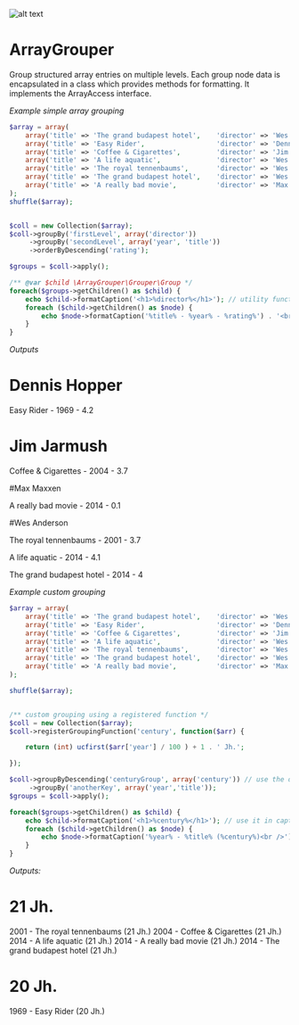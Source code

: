 ![alt text](https://travis-ci.org/lhausammann/ArrayGrouper.svg "Build status")


ArrayGrouper
============

Group structured array  entries on multiple levels.
Each group node data is encapsulated in a class which provides methods for formatting. It implements the ArrayAccess interface.

*Example simple array grouping*

```php
$array = array(
    array('title' => 'The grand budapest hotel',    'director' => 'Wes Anderson',       'year' => '2014',  'rating' => 4.0),
    array('title' => 'Easy Rider',                  'director' => 'Dennis Hopper',      'year' => '1969',  'rating' => 4.2),
    array('title' => 'Coffee & Cigarettes',         'director' => 'Jim Jarmush',        'year' => '2004', 'rating'  => 3.7),
    array('title' => 'A life aquatic',              'director' => 'Wes Anderson',       'year' => '2014', 'rating'  => 4.1),
    array('title' => 'The royal tennenbaums',       'director' => 'Wes Anderson',       'year' => '2001', 'rating'  => 3.7),
    array('title' => 'The grand budapest hotel',    'director' => 'Wes Anderson',       'year' => '2014', 'rating'  => 4.1),
    array('title' => 'A really bad movie',          'director' => 'Max Maxxen',         'year' => '2014', 'rating'  => 0.1),
);
shuffle($array);


$coll = new Collection($array);
$coll->groupBy('firstLevel', array('director'))
     ->groupBy('secondLevel', array('year', 'title'))
     ->orderByDescending('rating');

$groups = $coll->apply();

/** @var $child \ArrayGrouper\Grouper\Group */
foreach($groups->getChildren() as $child) {
    echo $child->formatCaption('<h1>%director%</h1>'); // utility function to format grouped values
    foreach ($child->getChildren() as $node) {
        echo $node->formatCaption('%title% - %year% - %rating%') . '<br />'; // also possible: $node["title"]
    }
}
```

*Outputs*

# Dennis Hopper

Easy Rider - 1969 - 4.2

# Jim Jarmush

Coffee & Cigarettes - 2004 - 3.7

#Max Maxxen

A really bad movie - 2014 - 0.1

#Wes Anderson

The royal tennenbaums - 2001 - 3.7

A life aquatic - 2014 - 4.1

The grand budapest hotel - 2014 - 4


*Example custom grouping*


```php
$array = array(
    array('title' => 'The grand budapest hotel',    'director' => 'Wes Anderson',       'year' => '2014',  'rating' => 4.0),
    array('title' => 'Easy Rider',                  'director' => 'Dennis Hopper',      'year' => '1969',  'rating' => 4.2),
    array('title' => 'Coffee & Cigarettes',         'director' => 'Jim Jarmush',        'year' => '2004', 'rating'  => 3.7),
    array('title' => 'A life aquatic',              'director' => 'Wes Anderson',       'year' => '2014', 'rating'  => 4.1),
    array('title' => 'The royal tennenbaums',       'director' => 'Wes Anderson',       'year' => '2001', 'rating'  => 3.7),
    array('title' => 'The grand budapest hotel',    'director' => 'Wes Anderson',       'year' => '2014', 'rating'  => 4.1),
    array('title' => 'A really bad movie',          'director' => 'Max Maxxen',         'year' => '2014', 'rating'  => 0.1),
);

shuffle($array);


/** custom grouping using a registered function */
$coll = new Collection($array);
$coll->registerGroupingFunction('century', function($arr) {

    return (int) ucfirst($arr['year'] / 100 ) + 1 . ' Jh.';

});

$coll->groupByDescending('centuryGroup', array('century')) // use the defined century function as regular field.
     ->groupBy('anotherKey', array('year','title'));
$groups = $coll->apply();

foreach($groups->getChildren() as $child) {
    echo $child->formatCaption('<h1>%century%</h1>'); // use it in caption
    foreach ($child->getChildren() as $node) {
        echo $node->formatCaption('%year% - %title% (%century%)<br />');
    }
}
```

*Outputs:*

# 21 Jh.

2001 - The royal tennenbaums (21 Jh.)
2004 - Coffee & Cigarettes (21 Jh.)
2014 - A life aquatic (21 Jh.)
2014 - A really bad movie (21 Jh.)
2014 - The grand budapest hotel (21 Jh.)

# 20 Jh.

1969 - Easy Rider (20 Jh.)


